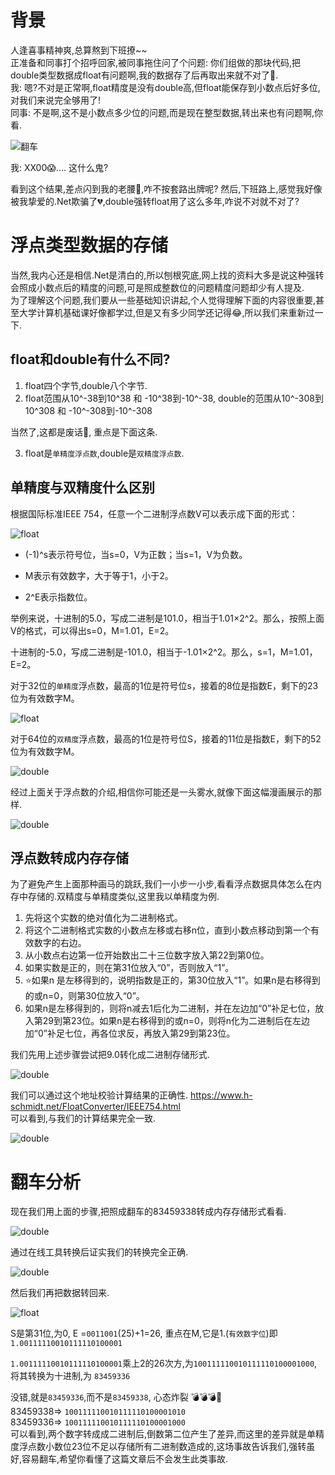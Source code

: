 # 背景  

人逢喜事精神爽,总算熬到下班撩~~  
正准备和同事打个招呼回家,被同事拖住问了个问题: 你们组做的那块代码,把double类型数据成float有问题啊,我的数据存了后再取出来就不对了💨.  
我: 嗯?不对是正常啊,float精度是没有double高,但float能保存到小数点后好多位,对我们来说完全够用了!  
同事: 不是啊,这不是小数点多少位的问题,而是现在整型数据,转出来也有问题啊,你看.  

![翻车](https://raw.githubusercontent.com/liuzhenyulive/GitDisk/blogs/pic/DoubleToFloat/DoubleToFloat.png)  

我: XX00😱....   这什么鬼?

看到这个结果,差点闪到我的老腰🤦,咋不按套路出牌呢?
然后,下班路上,感觉我好像被我挚爱的.Net欺骗了💔,double强转float用了这么多年,咋说不对就不对了?

# 浮点类型数据的存储  

当然,我内心还是相信.Net是清白的,所以刨根究底,网上找的资料大多是说这种强转会照成小数点后的精度的问题,可是照成整数位的问题精度问题却少有人提及.  
为了理解这个问题,我们要从一些基础知识讲起,个人觉得理解下面的内容很重要,甚至大学计算机基础课好像都学过,但是又有多少同学还记得😂,所以我们来重新过一下.

## float和double有什么不同? 

1. float四个字节,double八个字节.
2. float范围从10^-38到10^38 和 -10^38到-10^-38, double的范围从10^-308到10^308 和 -10^-308到-10^-308

当然了,这都是废话🤷, 重点是下面这条.

3. float是`单精度浮点数`,double是`双精度浮点数`.

## 单精度与双精度什么区别

根据国际标准IEEE 754，任意一个二进制浮点数V可以表示成下面的形式：

![float](https://raw.githubusercontent.com/liuzhenyulive/GitDisk/blogs/pic/DoubleToFloat/official.png) 

* (-1)^s表示符号位，当s=0，V为正数；当s=1，V为负数。

* M表示有效数字，大于等于1，小于2。

* 2^E表示指数位。

举例来说，十进制的5.0，写成二进制是101.0，相当于1.01×2^2。那么，按照上面V的格式，可以得出s=0，M=1.01，E=2。

十进制的-5.0，写成二进制是-101.0，相当于-1.01×2^2。那么，s=1，M=1.01，E=2。

对于32位的`单精度`浮点数，最高的1位是符号位s，接着的8位是指数E，剩下的23位为有效数字M。

![float](https://raw.githubusercontent.com/liuzhenyulive/GitDisk/blogs/pic/DoubleToFloat/float.jpg)

对于64位的`双精度`浮点数，最高的1位是符号位S，接着的11位是指数E，剩下的52位为有效数字M。

![double](https://raw.githubusercontent.com/liuzhenyulive/GitDisk/blogs/pic/DoubleToFloat/double.jpg)  

经过上面关于浮点数的介绍,相信你可能还是一头雾水,就像下面这幅漫画展示的那样.

![double](https://raw.githubusercontent.com/liuzhenyulive/GitDisk/blogs/pic/DoubleToFloat/horse.png)  



## 浮点数转成内存存储

为了避免产生上面那种画马的跳跃,我们一小步一小步,看看浮点数据具体怎么在内存中存储的.双精度与单精度类似,这里我以单精度为例.

1. 先将这个实数的绝对值化为二进制格式。 
2. 将这个二进制格式实数的小数点左移或右移n位，直到小数点移动到第一个有效数字的右边。 
3. 从小数点右边第一位开始数出二十三位数字放入第22到第0位。 
4. 如果实数是正的，则在第31位放入“0”，否则放入“1”。 
5. ⭐如果n 是左移得到的，说明指数是正的，第30位放入“1”。如果n是右移得到的或n=0，则第30位放入“0”。 
6. 如果n是左移得到的，则将n减去1后化为二进制，并在左边加“0”补足七位，放入第29到第23位。如果n是右移得到的或n=0，则将n化为二进制后在左边加“0”补足七位，再各位求反，再放入第29到第23位。

我们先用上述步骤尝试把9.0转化成二进制存储形式.

![double](https://raw.githubusercontent.com/liuzhenyulive/GitDisk/blogs/pic/DoubleToFloat/float9.0.png)  

我们可以通过这个地址校验计算结果的正确性.  https://www.h-schmidt.net/FloatConverter/IEEE754.html  
可以看到,与我们的计算结果完全一致.  

![double](https://raw.githubusercontent.com/liuzhenyulive/GitDisk/blogs/pic/DoubleToFloat/float9.0Result.png)

# 翻车分析  

现在我们用上面的步骤,把照成翻车的83459338转成内存存储形式看看.  

![double](https://raw.githubusercontent.com/liuzhenyulive/GitDisk/blogs/pic/DoubleToFloat/floatTest.png)  

通过在线工具转换后证实我们的转换完全正确.

![double](https://raw.githubusercontent.com/liuzhenyulive/GitDisk/blogs/pic/DoubleToFloat/floatTestResult.png)  

然后我们再把数据转回来.  

![float](https://raw.githubusercontent.com/liuzhenyulive/GitDisk/blogs/pic/DoubleToFloat/official.png)  

S是第31位,为0, E =`0011001`(25)+1=26, 重点在M,它是1.(`有效数字位`)即 `1.00111110010111110100001`

`1.00111110010111110100001`乘上2的26次方,为`100111110010111110100001000`,将其转换为十进制,为 `83459336`   

没错,就是`83459336`,而不是`83459338`, 心态炸裂 💣💣💣🌋  
83459338=> `100111110010111110100001010`  
83459336=> `100111110010111110100001000`  
可以看到,两个数字转成成二进制后,倒数第二位产生了差异,而这里的差异就是单精度浮点数小数位23位不足以存储所有二进制数造成的,这场事故告诉我们,强转虽好,容易翻车,希望你看懂了这篇文章后不会发生此类事故.

